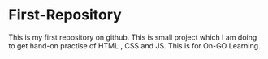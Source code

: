# First-Repository
This is my first repository on github.
This is small project which I am doing to get hand-on practise of HTML , CSS and JS. This is for On-GO Learning.

